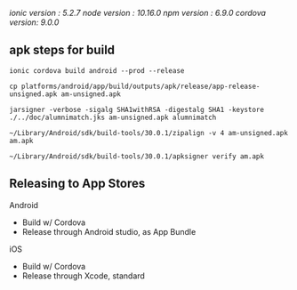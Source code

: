 *ionic version : 5.2.7 
node version : 10.16.0 
npm version : 6.9.0 
cordova version: 9.0.0* 


## apk steps for build
```
ionic cordova build android --prod --release

cp platforms/android/app/build/outputs/apk/release/app-release-unsigned.apk am-unsigned.apk

jarsigner -verbose -sigalg SHA1withRSA -digestalg SHA1 -keystore ./../doc/alumnimatch.jks am-unsigned.apk alumnimatch

~/Library/Android/sdk/build-tools/30.0.1/zipalign -v 4 am-unsigned.apk am.apk

~/Library/Android/sdk/build-tools/30.0.1/apksigner verify am.apk
```

## Releasing to App Stores

Android
- Build w/ Cordova
- Release through Android studio, as App Bundle

iOS
- Build w/ Cordova
- Release through Xcode, standard